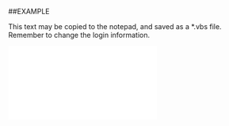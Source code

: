 

##EXAMPLE

This text may be copied to the notepad, and saved as a *.vbs file. Remember to change the login information.

![](../../Examples/vbs/SOSales.Count.vbs.txt)





